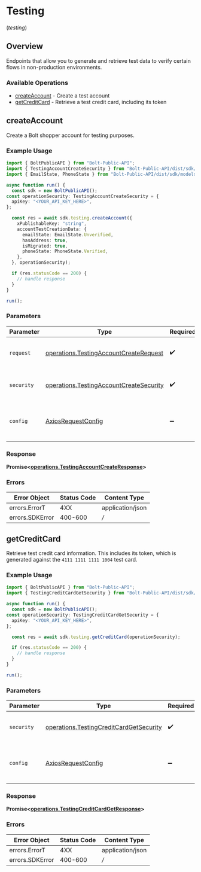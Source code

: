 # Testing
(*testing*)

## Overview

Endpoints that allow you to generate and retrieve test data to verify certain
flows in non-production environments.


### Available Operations

* [createAccount](#createaccount) - Create a test account
* [getCreditCard](#getcreditcard) - Retrieve a test credit card, including its token

## createAccount

Create a Bolt shopper account for testing purposes.


### Example Usage

```typescript
import { BoltPublicAPI } from "Bolt-Public-API";
import { TestingAccountCreateSecurity } from "Bolt-Public-API/dist/sdk/models/operations";
import { EmailState, PhoneState } from "Bolt-Public-API/dist/sdk/models/shared";

async function run() {
  const sdk = new BoltPublicAPI();
const operationSecurity: TestingAccountCreateSecurity = {
  apiKey: "<YOUR_API_KEY_HERE>",
};

  const res = await sdk.testing.createAccount({
    xPublishableKey: "string",
    accountTestCreationData: {
      emailState: EmailState.Unverified,
      hasAddress: true,
      isMigrated: true,
      phoneState: PhoneState.Verified,
    },
  }, operationSecurity);

  if (res.statusCode == 200) {
    // handle response
  }
}

run();
```

### Parameters

| Parameter                                                                                              | Type                                                                                                   | Required                                                                                               | Description                                                                                            |
| ------------------------------------------------------------------------------------------------------ | ------------------------------------------------------------------------------------------------------ | ------------------------------------------------------------------------------------------------------ | ------------------------------------------------------------------------------------------------------ |
| `request`                                                                                              | [operations.TestingAccountCreateRequest](../../sdk/models/operations/testingaccountcreaterequest.md)   | :heavy_check_mark:                                                                                     | The request object to use for the request.                                                             |
| `security`                                                                                             | [operations.TestingAccountCreateSecurity](../../sdk/models/operations/testingaccountcreatesecurity.md) | :heavy_check_mark:                                                                                     | The security requirements to use for the request.                                                      |
| `config`                                                                                               | [AxiosRequestConfig](https://axios-http.com/docs/req_config)                                           | :heavy_minus_sign:                                                                                     | Available config options for making requests.                                                          |


### Response

**Promise<[operations.TestingAccountCreateResponse](../../sdk/models/operations/testingaccountcreateresponse.md)>**
### Errors

| Error Object     | Status Code      | Content Type     |
| ---------------- | ---------------- | ---------------- |
| errors.ErrorT    | 4XX              | application/json |
| errors.SDKError  | 400-600          | */*              |

## getCreditCard

Retrieve test credit card information. This includes its token, which is
generated against the `4111 1111 1111 1004` test card.


### Example Usage

```typescript
import { BoltPublicAPI } from "Bolt-Public-API";
import { TestingCreditCardGetSecurity } from "Bolt-Public-API/dist/sdk/models/operations";

async function run() {
  const sdk = new BoltPublicAPI();
const operationSecurity: TestingCreditCardGetSecurity = {
  apiKey: "<YOUR_API_KEY_HERE>",
};

  const res = await sdk.testing.getCreditCard(operationSecurity);

  if (res.statusCode == 200) {
    // handle response
  }
}

run();
```

### Parameters

| Parameter                                                                                              | Type                                                                                                   | Required                                                                                               | Description                                                                                            |
| ------------------------------------------------------------------------------------------------------ | ------------------------------------------------------------------------------------------------------ | ------------------------------------------------------------------------------------------------------ | ------------------------------------------------------------------------------------------------------ |
| `security`                                                                                             | [operations.TestingCreditCardGetSecurity](../../sdk/models/operations/testingcreditcardgetsecurity.md) | :heavy_check_mark:                                                                                     | The security requirements to use for the request.                                                      |
| `config`                                                                                               | [AxiosRequestConfig](https://axios-http.com/docs/req_config)                                           | :heavy_minus_sign:                                                                                     | Available config options for making requests.                                                          |


### Response

**Promise<[operations.TestingCreditCardGetResponse](../../sdk/models/operations/testingcreditcardgetresponse.md)>**
### Errors

| Error Object     | Status Code      | Content Type     |
| ---------------- | ---------------- | ---------------- |
| errors.ErrorT    | 4XX              | application/json |
| errors.SDKError  | 400-600          | */*              |
